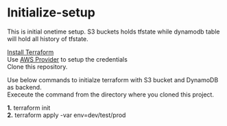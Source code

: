 # Initialize-setup

This is initial onetime setup. 
S3 buckets holds tfstate while dynamodb table will hold all history of tfstate.

[Install Terraform](https://www.terraform.io/downloads.html) </br>
Use [AWS Provider](https://registry.terraform.io/providers/hashicorp/aws/latest/docs#access_key) to setup the credentials </br>
Clone this repository.

Use below commands to initialze terraform with S3 bucket and DynamoDB as backend.</br>
Execeute the command from the directory where you cloned this project.</br>

**1.** terraform init</br>
**2.** terraform apply -var env=dev/test/prod</br>
